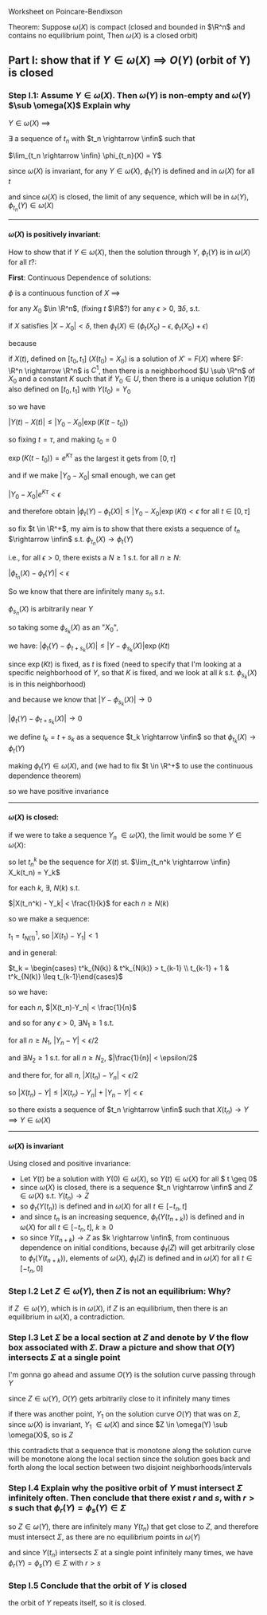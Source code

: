 Worksheet on Poincare-Bendixson

Theorem: Suppose $\omega(X)$ is compact (closed and bounded in $\R^n$ and contains no equilibrium point, Then $\omega(X)$ is a closed orbit)

## Part I: show that if $Y \in \omega(X)$ $\implies$ $O(Y)$ (orbit of Y) is closed

### Step I.1: Assume $Y \in \omega(X)$. Then $\omega(Y)$ is non-empty and $\omega(Y)$ $\sub \omega(X)$ Explain why

$Y \in \omega(X)$ $\implies$ 

$\exists$ a sequence of $t_n$ with $t_n \rightarrow \infin$  such that

$\lim_{t_n \rightarrow \infin} \phi_{t_n}(X) = Y$

since $\omega(X)$ is invariant, for any $Y \in \omega(X)$, $\phi_t(Y)$ is defined and in $\omega(X)$ for all $t$ 

and since $\omega(X)$ is closed, the limit of any sequence, which will be in $\omega(Y)$,  $\phi_{t_n}(Y) \in \omega(X)$

---

#### $\omega(X)$ is positively invariant:

How to show that if $Y \in \omega(X)$, then the solution through $Y$, $\phi_t(Y)$ is in $\omega(X)$ for all $t$?:

**First**: Continuous Dependence of solutions:

$\phi$ is a continuous function of $X$ $\implies$

for any $X_0$ $\in \R^n$, (fixing $t$ $\R$?) for any $\epsilon > 0$, $\exists \delta$, s.t. 

if $X$ satisfies $|X-X_0| <\delta$, then $\phi_t(X) \in (\phi_t(X_0) -\epsilon, \phi_t(X_0)+\epsilon)$ 

because

if $X(t)$, defined on [$t_0, t_1$] ($X(t_0) = X_0$) is a solution of $X' = F(X)$ where $F: \R^n \rightarrow \R^n$ is $C^1$, then there is a neighborhood $U \sub \R^n$ of $X_0$ and a constant $K$ such that if $Y_0 \in U$, then there is a unique solution $Y(t)$ also defined on [$t_0, t_1$] with $Y(t_0) = Y_0$

so we have

$|Y(t)-X(t)| \leq |Y_0 - X_0| \exp(K(t-t_0))$ 

so fixing $t = \tau$, and making $t_0 = 0$ 

$\exp(K(t-t_0)) = e^{K\tau}$ as the largest it gets from $[0, \tau]$ 

and if we make $|Y_0 - X_0|$ small enough, we can get

$|Y_0 -X_0|e^{K\tau} < \epsilon$ 

and therefore obtain $|\phi_t(Y) - \phi_t(X)| \leq |Y_0 - X_0|\exp(Kt) < \epsilon$ for all $t \in [0, \tau]$

so fix $t \in \R^+$, my aim is to show that there exists a sequence of $t_n$ $\rightarrow \infin$ s.t. $\phi_{t_n}(X) \rightarrow \phi_t(Y)$ 

i.e., for all $\epsilon > 0$, there exists a $N \geq 1$ s.t. for all $n \geq N$:

$|\phi_{t_n}(X) - \phi_t(Y)| < \epsilon$ 

So we know that there are infinitely many $s_n$ s.t.

$\phi_{s_n}(X)$ is arbitrarily near $Y$ 

so taking some $\phi_{s_k}(X)$ as an "$X_0$", 

we have: $|\phi_t(Y) - \phi_{t+s_k}(X)| \leq |Y-\phi_{s_k}(X)|\exp(Kt)$ 

since $\exp(Kt)$ is fixed, as $t$ is fixed (need to specify that I'm looking at a specific neighborhood of $Y$, so that $K$ is fixed, and we look at all $k$ s.t. $\phi_{s_k}(X)$ is in this neighborhood)

and because we know that $|Y- \phi_{s_k}(X)| \rightarrow 0$

$|\phi_t(Y)- \phi_{t+s_k}(X)| \rightarrow 0$

we define $t_k = t+s_k$ as a sequence $t_k \rightarrow \infin$ so that $\phi_{t_k}(X) \rightarrow \phi_t(Y)$ 

making $\phi_t(Y) \in \omega(X)$, and (we had to fix $t \in \R^+$ to use the continuous dependence theorem)

so we have positive invariance

---

#### $\omega(X)$ is closed:

if we were to take a sequence $Y_n$ $\in \omega(X)$, the limit would be some $Y \in \omega(X)$:

so let $t_n^k$ be the sequence for $X(t)$ st. $\lim_{t_n^k \rightarrow \infin} X_k(t_n) = Y_k$ 

for each $k$, $\exists$, $N(k)$ s.t.

$|X(t_n^k) - Y_k| < \frac{1}{k}$ for each $n \geq N(k)$ 

so we make a sequence:

$t_1 = t_{N(1)}^1$, so $|X(t_1) - Y_1| < 1$ 

and in general:

$t_k = \begin{cases} t^k_{N(k)} & t^k_{N(k)} > t_{k-1} \\ t_{k-1} + 1 & t^k_{N(k)} \leq t_{k-1}\end{cases}$

so we have:

for each $n$, $|X(t_n)-Y_n| < \frac{1}{n}$ 

and so for any $\epsilon > 0$, $\exists N_1 \geq 1$ s.t.

for all $n \geq N_1$, $|Y_n - Y| < \epsilon/2$ 

and $\exists N_2 \geq 1$ s.t. for all $n \geq N_2$, $|\frac{1}{n}| < \epsilon/2$ 

and there for, for all $n$, $|X(t_n) - Y_n| < \epsilon/2$ 

so $|X(t_n) - Y| \leq |X(t_n) - Y_n| + |Y_n - Y| < \epsilon$ 

so there exists a sequence of $t_n \rightarrow \infin$ such that $X(t_n) \rightarrow Y$  $\implies Y \in \omega(X)$ 

---

#### $\omega(X)$ is invariant

Using closed and positive invariance:

* Let $Y(t)$ be a solution with $Y(0) \in \omega(X)$, so $Y(t) \in \omega(X)$ for all $ t \geq 0$ 
* since $\omega(X)$ is closed, there is a sequence $t_n \rightarrow \infin$ and $Z \in \omega(X)$ s.t. $Y(t_n) \rightarrow Z$
* so $\phi_t(Y(t_n))$ is defined and in $\omega(X)$ for all $t \in [-t_n, t]$ 
* and since $t_n$ is an increasing sequence, $\phi_t(Y(t_{n+k}))$ is defined and in $\omega(X)$ for all $t \in [-t_n, t]$, $k \geq 0$ 
* so since $Y(t_{n+k}) \rightarrow Z$ as $k \rightarrow \infin$, from continuous dependence on initial conditions, because $\phi_t(Z)$ will get arbitrarily close to $\phi_t(Y(t_{n+k}))$, elements of $\omega(X)$, $\phi_t(Z)$ is defined and in $\omega(X)$ for all $t \in [-t_n, 0]$ 

### Step I.2 Let $Z \in \omega(Y)$, then $Z$ is not an equilibrium: Why?

if $Z$ $\in \omega(Y)$, which is in $\omega(X)$, if $Z$ is an equilibrium, then there is an equilibrium in $\omega(X)$, a contradiction.

### Step I.3 Let $\Sigma$ be a local section at $Z$ and denote by $V$ the flow box associated with $\Sigma$. Draw a picture and show that $O(Y)$ intersects $\Sigma$ at a single point

I'm gonna go ahead and assume $O(Y)$ is the solution curve passing through $Y$ 

since $Z \in \omega(Y)$, $O(Y)$ gets arbitrarily close to it infinitely many times

if there was another point, $Y_1$ on the solution curve $O(Y)$ that was on $\Sigma$, since $\omega(X)$ is invariant, $Y_1$ $\in \omega(X)$ and since $Z \in \omega(Y) \sub \omega(X)$, so is $Z$ 

this contradicts that a sequence that is monotone along the solution curve will be monotone along the local section since the solution goes back and forth along the local section between two disjoint neighborhoods/intervals

### Step I.4 Explain why the positive orbit of $Y$ must intersect $\Sigma$ infinitely often. Then conclude that there exist $r$ and $s$, with $r > s$ such that $\phi_r(Y) = \phi_s(Y) \in \Sigma$

so $Z \in \omega(Y)$, there are infinitely many $Y(t_n)$ that get close to $Z$, and therefore must intersect $\Sigma$, as there are no equilibrium points in $\omega(Y)$

and since $Y(t_n)$ intersects $\Sigma$ at a single point infinitely many times, we have $\phi_r(Y) = \phi_s(Y) \in \Sigma$ with $r > s$ 

### Step I.5 Conclude that the orbit of $Y$ is closed

the orbit of $Y$ repeats itself, so it is closed.

